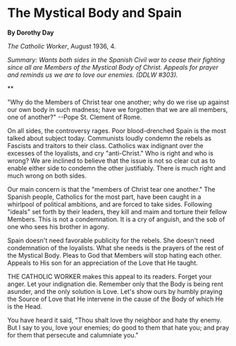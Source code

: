 The Mystical Body and Spain
===========================

**By Dorothy Day**

*The Catholic Worker*, August 1936, 4.

*Summary: Wants both sides in the Spanish Civil war to cease their
fighting since all are Members of the Mystical Body of Christ. Appeals
for prayer and reminds us we are to love our enemies. (DDLW \#303).*

**

"Why do the Members of Christ tear one another; why do we rise up
against our own body in such madness; have we forgotten that we are all
members, one of another?" --Pope St. Clement of Rome.

On all sides, the controversy rages. Poor blood-drenched Spain is the
most talked about subject today. Communists loudly condemn the rebels as
Fascists and traitors to their class. Catholics wax indignant over the
excesses of the loyalists, and cry "anti-Christ." Who is right and who
is wrong? We are inclined to believe that the issue is not so clear cut
as to enable either side to condemn the other justifiably. There is much
right and much wrong on both sides.

Our main concern is that the "members of Christ tear one another." The
Spanish people, Catholics for the most part, have been caught in a
whirlpool of political ambitions, and are forced to take sides.
Following "ideals" set forth by their leaders, they kill and maim and
torture their fellow Members. This is not a condemnation. It is a cry of
anguish, and the sob of one who sees his brother in agony.

Spain doesn't need favorable publicity for the rebels. She doesn't need
condemnation of the loyalists. What she needs is the prayers of the rest
of the Mystical Body. Pleas to God that Members will stop hating each
other. Appeals to His son for an appreciation of the Love that He
taught.

THE CATHOLIC WORKER makes this appeal to its readers. Forget your anger.
Let your indignation die. Remember only that the Body is being rent
asunder, and the only solution is Love. Let's show ours by humbly
praying the Source of Love that He intervene in the cause of the Body of
which He is the Head.

You have heard it said, "Thou shalt love thy neighbor and hate thy
enemy. But I say to you, love your enemies; do good to them that hate
you; and pray for them that persecute and calumniate you."

